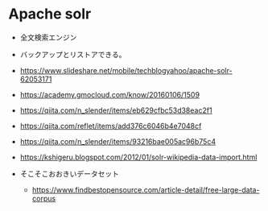 # Apache solr
  - 全文検索エンジン

  - バックアップとリストアできる。

  - https://www.slideshare.net/mobile/techblogyahoo/apache-solr-62053171

  - https://academy.gmocloud.com/know/20160106/1509

  - https://qiita.com/n_slender/items/eb629cfbc53d38eac2f1

  - https://qiita.com/reflet/items/add376c6046b4e7048cf

  - https://qiita.com/n_slender/items/93216bae005ac96b75c4

  - https://kshigeru.blogspot.com/2012/01/solr-wikipedia-data-import.html

- そこそこおおきいデータセット
  - https://www.findbestopensource.com/article-detail/free-large-data-corpus
